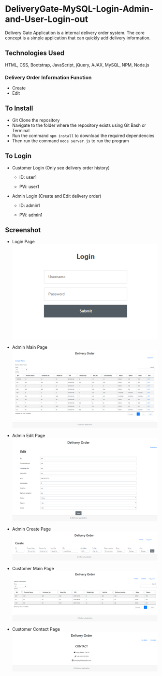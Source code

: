 # DeliveryGate-MySQL-Login-Admin-and-User-Login-out

Delivery Gate Application is a internal delivery order system. The core concept is a simple application that can quickly add delivery information.   

## Technologies Used
HTML, CSS, Bootstrap, JavaScript, jQuery, AJAX, MySQL, NPM, Node.js

### Delivery Order Information Function

* Create
* Edit

## To Install

* Git Clone the repository
* Navigate to the folder where the repository exists using Git Bash or Terminal
* Run the command `npm install` to download the required dependencies
* Then run the command `node server.js` to run the program

## To Login

* Customer Login (Only see delivery order history)

   - ID: user1

   - PW: user1

* Admin Login (Create and Edit delivery order)

   - ID: admin1

   - PW: admin1

## Screenshot
- Login Page
![Initial Customer](./views/images/loginPage.PNG)

* Admin Main Page
![Initial Customer](./views/images/adminMainPage.PNG)

* Admin Edit Page
![Initial Customer](./views/images/adminEditPage.PNG)

* Admin Create Page
![Initial Customer](./views/images/adminCreatePage.PNG)

* Customer Main Page
![Initial Customer](./views/images/customerMainPage.PNG)

* Customer Contact Page
![Initial Customer](./views/images/customerContactPage.PNG)

